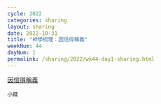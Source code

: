 ```yaml
---
cycle: 2022
categories: sharing
layout: sharing
date: 2022-10-31
title: "神學梳理：因信得稱義"
weekNum: 44
dayNum: 1
permalink: /sharing/2022/wk44-day1-sharing.html
---
```


[因信得稱義](https://eccseattle.github.io/media/sharing/2022/wk044/2022-10-31-bin.m4a)

`小錢`


